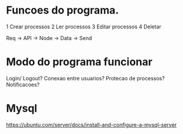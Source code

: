 # Funcoes do programa.
1 Crear processos 
2 Ler processos
3 Editar processos
4 Deletar 

Req -> API -> Node -> Data -> Send 

# Modo do programa funcionar
Login/ Logout?
Conexao entre usuarios?
Protecao de processos?
Notificacoes?

# Mysql
https://ubuntu.com/server/docs/install-and-configure-a-mysql-server
